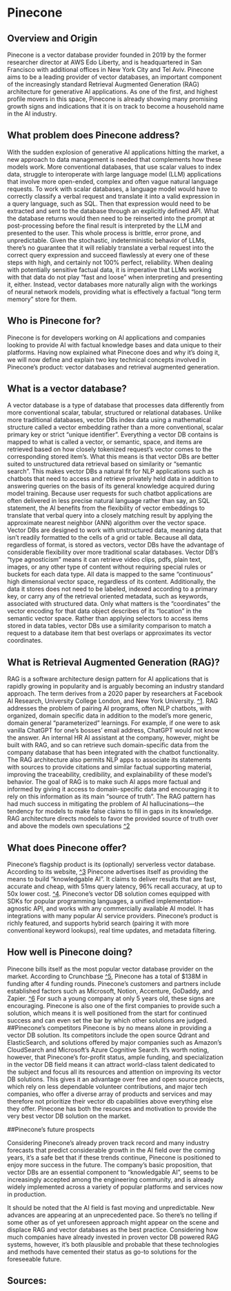 # Pinecone

## Overview and Origin
Pinecone is a vector database provider founded in 2019 by the former researcher director at AWS Edo Liberty, and is headquartered in San Francisco with additional offices in New York City and Tel Aviv. Pinecone aims to be a leading provider of vector databases, an important component of the increasingly standard Retrieval Augmented Generation (RAG) architecture for generative AI applications. As one of the first, and highest profile movers in this space, Pinecone is already showing many promising growth signs and indications that it is on track to become a household name in the AI industry.
## What problem does Pinecone address?
With the sudden explosion of generative AI applications hitting the market, a new approach to data management is needed that complements how these models work. More conventional databases, that use scalar values to index data, struggle to interoperate with large language model (LLM) applications that involve more open-ended, complex and often vague natural language requests. To work with scalar databases, a language model would have to correctly classify a verbal request and translate it into a valid expression in a query language, such as SQL. Then that expression would need to be extracted and sent to the database through an explicitly defined API. What the database returns would then need to be reinserted into the prompt at post-processing before the final result is interpreted by the LLM and presented to the user. This whole process is brittle, error prone, and unpredictable. Given the stochastic, indeterministic behavior of LLMs, there’s no guarantee that it will reliably translate a verbal request into the correct query expression and succeed flawlessly at every one of these steps with high, and certainly not 100% perfect, reliability. When dealing with potentially sensitive factual data, it is imperative that LLMs working with that data do not play “fast and loose” when interpreting and presenting it, either.
Instead, vector databases more naturally align with the workings of neural network models, providing what is effectively a factual “long term memory” store for them.  
## Who is Pinecone for?
Pinecone is for developers working on AI applications and companies looking to provide AI with factual knowledge bases and data unique to their platforms. 
Having now explained what Pinecone does and why it’s doing it, we will now define and explain two key technical concepts involved in Pinecone’s product: vector databases and retrieval augmented generation.
## What is a vector database? 
A vector database is a type of database that processes data differently from more conventional scalar, tabular, structured or relational databases. Unlike more traditional databases, vector DBs index data using a mathematical structure called a vector embedding rather than a more conventional, scalar primary key or strict “unique identifier”. Everything a vector DB contains is mapped to what is called a vector, or semantic, space, and items are retrieved based on how closely tokenized request’s vector comes to the corresponding stored item’s. What this means is that vector DBs are better suited to unstructured data retrieval based on similarity or “semantic search”. This makes vector DBs a natural fit for NLP applications such as chatbots that need to access and retrieve privately held data in addition to answering queries on the basis of its general knowledge acquired during model training. Because user requests for such chatbot applications are often delivered in less precise natural language rather than say, an SQL statement, the AI benefits from the flexibility of vector embeddings to translate that verbal query into a closely matching result by applying the approximate nearest neighbor (ANN) algorithm over the vector space.
Vector DBs are designed to work with unstructured data, meaning data that isn’t readily formatted to the cells of a grid or table. Because all data, regardless of format, is stored as vectors, vector DBs have the advantage of considerable flexibility over more traditional scalar databases. Vector DB’s “type agnosticism” means it can retrieve video clips, pdfs, plain text, images, or any other type of content without requiring special rules or buckets for each data type. All data is mapped to the same “continuous” high dimensional vector space, regardless of its content. Additionally, the data it stores does not need to be labeled, indexed according to a primary key, or carry any of the retrieval oriented metadata, such as keywords, associated with structured data. Only what matters is the “coordinates” the vector encoding for that data object describes of its “location” in the semantic vector space. Rather than applying selectors to access items stored in data tables, vector DBs use a similarity comparison to match a request to a database item that best overlaps or approximates its vector coordinates. 
## What is Retrieval Augmented Generation (RAG)?
RAG is a software architecture design pattern for AI applications that is rapidly growing in popularity and is arguably becoming an industry standard approach. The term derives from a 2020 paper by researchers at Facebook AI Research, University College London, and New York University. [^1]([https://arxiv.org/pdf/2005.11401.pdf]). RAG addresses the problem of pairing AI programs, often NLP chatbots, with organized, domain specific data in addition to the model’s more generic, domain general “parameterized” learnings. For example, if one were to ask vanilla ChatGPT for one’s bosses’ email address, ChatGPT would not know the answer. An internal HR AI assistant at the company, however, might be built with RAG, and so can retrieve such domain-specific data from the company database that has been integrated with the chatbot functionality. The RAG architecture also permits NLP apps to associate its statements with sources to provide citations and similar factual supporting material, improving the traceability, credibility, and explainability of these model’s behavior. 
The goal of RAG is to make such AI apps more factual and informed by giving it access to domain-specific data and encouraging it to rely on this information as its main “source of truth”. The RAG pattern has had much success in mitigating the problem of AI hallucinations—the tendency for models to make false claims to fill in gaps in its knowledge. RAG architecture directs models to favor the provided source of truth over and above the models own speculations [^2]([https://thenewstack.io/reduce-ai-hallucinations-with-retrieval-augmented-generation/])
## What does Pinecone offer?
Pinecone’s flagship product is its (optionally) serverless  vector database. According to its website, [^3]([https://www.pinecone.io/]) Pinecone advertises itself as providing the means to build “knowledgable AI”. It claims to deliver results that are fast, accurate and cheap, with 51ms query latency,  96% recall accuracy, at up to 50x lower cost. [^4](https://www.pinecone.io/product/). Pinecone’s vector DB solution comes equipped with SDKs for popular programming languages, a unified implementation-agnostic API, and works with any commercially available AI model. It has integrations with many popular AI service providers. Pinecone’s product is richly featured, and supports hybrid search (pairing it with more conventional keyword lookups), real time updates, and metadata filtering. 
## How well is Pinecone doing?

Pinecone bills itself as the most popular vector database provider on the market. According to Crunchbase [^5]([https://www.crunchbase.com/organization/pinecone]), Pinecone has a total of $138M in funding after 4 funding rounds. Pinecone’s customers and partners include established factors such as Microsoft, Notion, Accenture, GoDaddy, and Zapier. [^6]([https://www.pinecone.io/customers/]) For such a young company at only 5 years old, these signs are encouraging. Pinecone is also one of the first companies to provide such a solution, which means it is well positioned from the start for continued success and can even set the bar by which other solutions are judged. 
##Pinecone’s competitors 
Pinecone is by no means alone in providing a vector DB solution. Its competitors include the open source Qdrant and ElasticSearch, and solutions offered by major companies such as Amazon’s CloudSearch and Microsoft’s Azure Cognitive Search. It’s worth noting, however, that Pinecone’s for-profit status, ample funding, and specialization in the vector DB field means it can attract world-class talent dedicated to the subject and focus all its resources and attention on improving its vector DB solutions. This gives it an advantage over free and open source projects, which rely on less dependable volunteer contributions, and major tech companies, who offer a diverse array of products and services and may therefore not prioritize their vector db capabilities above everything else they offer. Pinecone has both the resources and motivation to provide the very best vector DB solution on the market. 

##Pinecone’s future prospects

Considering Pinecone’s already proven track record and many industry forecasts that predict considerable growth in the AI field over the coming years, it’s a safe bet that if these trends continue, Pinecone is positioned to enjoy more success in the future. The company’s basic proposition, that vector DBs are an essential component to “knowledgable AI”, seems to be increasingly accepted among the engineering community, and is already widely implemented across a variety of popular platforms and services now in production. 

It should be noted that the AI field is fast moving and unpredictable. New advances are appearing at an unprecedented pace. So there’s no telling if some other as of yet unforeseen approach might appear on the scene and displace RAG and vector databases as the best practice. Considering how much companies have already invested in proven vector DB powered RAG systems, however, it’s both plausible and probable that these technologies and methods have cemented their status as go-to solutions for the foreseeable future.

## Sources: 
[1]: https://arxiv.org/pdf/2005.11401.pdf
[2]: https://thenewstack.io/reduce-ai-hallucinations-with-retrieval-augmented-generation/
[3]: https://www.pinecone.io/
[4]: https://www.pinecone.io/product/
[5]: https://www.crunchbase.com/organization/pinecone
[6]: https://www.pinecone.io/customers/


